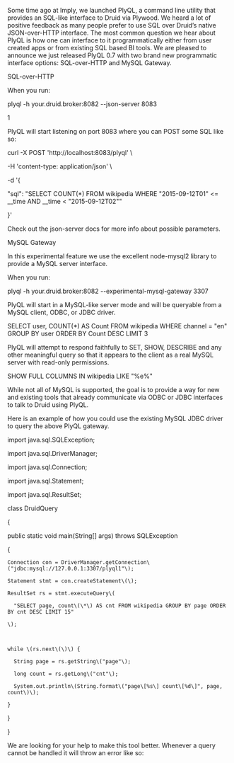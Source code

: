 Some time ago at Imply, we launched PlyQL, a command line utility that provides an SQL-like interface to Druid via Plywood. We heard a lot of positive feedback as many people prefer to use SQL over Druid’s native JSON-over-HTTP interface. The most common question we hear about PlyQL is how one can interface to it programmatically either from user created apps or from existing SQL based BI tools. We are pleased to announce we just released PlyQL 0.7 with two brand new programmatic interface options: SQL-over-HTTP and MySQL Gateway.



SQL-over-HTTP

When you run:



plyql -h your.druid.broker:8082 --json-server 8083

1

PlyQL will start listening on port 8083 where you can POST some SQL like so:



curl -X POST 'http://localhost:8083/plyql' \

  -H 'content-type: application/json' \

  -d '{

  "sql": "SELECT COUNT\(\*\) FROM wikipedia WHERE \"2015-09-12T01\" &lt;= \_\_time AND \_\_time &lt; \"2015-09-12T02\""

}'



Check out the json-server docs for more info about possible parameters.



MySQL Gateway

In this experimental feature we use the excellent node-mysql2 library to provide a MySQL server interface.



When you run:



plyql -h your.druid.broker:8082 --experimental-mysql-gateway 3307



PlyQL will start in a MySQL-like server mode and will be queryable from a MySQL client, ODBC, or JDBC driver.



SELECT user, COUNT\(\*\) AS Count FROM wikipedia WHERE channel = "en" GROUP BY user ORDER BY Count DESC LIMIT 3



PlyQL will attempt to respond faithfully to SET, SHOW, DESCRIBE and any other meaningful query so that it appears to the client as a real MySQL server with read-only permissions.



SHOW FULL COLUMNS IN wikipedia LIKE "%e%"



While not all of MySQL is supported, the goal is to provide a way for new and existing tools that already communicate via ODBC or JDBC interfaces to talk to Druid using PlyQL.



Here is an example of how you could use the existing MySQL JDBC driver to query the above PlyQL gateway.



import java.sql.SQLException;

import java.sql.DriverManager;

import java.sql.Connection;

import java.sql.Statement;

import java.sql.ResultSet;



class DruidQuery

{

  public static void main\(String\[\] args\) throws SQLException

  {

    Connection con = DriverManager.getConnection\("jdbc:mysql://127.0.0.1:3307/plyql1"\);

    Statement stmt = con.createStatement\(\);

    ResultSet rs = stmt.executeQuery\(

      "SELECT page, count\(\*\) AS cnt FROM wikipedia GROUP BY page ORDER BY cnt DESC LIMIT 15"

    \);



    while \(rs.next\(\)\) {

      String page = rs.getString\("page"\);

      long count = rs.getLong\("cnt"\);

      System.out.println\(String.format\("page\[%s\] count\[%d\]", page, count\)\);

    }

  }

}

We are looking for your help to make this tool better. Whenever a query cannot be handled it will throw an error like so:





